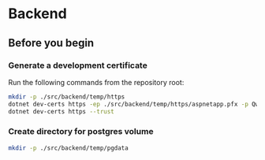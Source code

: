 # Backend
## Before you begin

### Generate a development certificate

Run the following commands from the repository root:

```bash
mkdir -p ./src/backend/temp/https
dotnet dev-certs https -ep ./src/backend/temp/https/aspnetapp.pfx -p Qwerty123
dotnet dev-certs https --trust
```

### Create directory for postgres volume
```bash
mkdir -p ./src/backend/temp/pgdata  
```